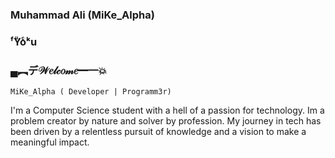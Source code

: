 ### Muhammad Ali (MiKe_Alpha) 
### ᶠYͧoͨᵏu
### ▄︻デ𝒲𝑒𝓁𝒸𝑜𝓂𝑒━一💥

<code>MiKe_Alpha ( Developer | Programm3r)</code>

I'm  a Computer Science student with a hell of a passion for technology. Im a problem creator by nature and solver by profession. My journey in tech has been driven by a relentless pursuit of knowledge and a vision to make a meaningful impact. 

<!--
**muhammadali-00/muhammadali-00** is a ✨ _special_ ✨ repository because its `README.md` (this file) appears on your GitHub profile.

Here are some ideas to get you started:

- 🔭 I’m currently working on ...
- 🌱 I’m currently learning ...
- 👯 I’m looking to collaborate on ...
- 🤔 I’m looking for help with ...
- 💬 Ask me about ...
- 📫 How to reach me: ...
- 😄 Pronouns: ...
- ⚡ Fun fact: ...
-->
